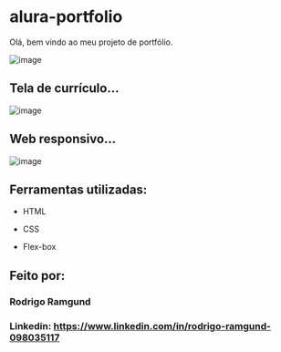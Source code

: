 # alura-portfolio

Olá, bem vindo ao meu projeto de portfólio.

![image](https://user-images.githubusercontent.com/112991755/221728966-0978bc62-818d-4ae9-8062-65504b2d8f20.png)

## Tela de currículo...
![image](https://user-images.githubusercontent.com/112991755/221729282-5c2ecfae-fb9f-474b-a6de-6027bc416ca2.png)

## Web responsivo...
![image](https://user-images.githubusercontent.com/112991755/222195828-6ddc704b-1ab3-4f3a-b1c1-bc89c0899a42.png)

## Ferramentas utilizadas:

* HTML

* CSS

* Flex-box

## Feito por:

### Rodrigo Ramgund

### Linkedin: https://www.linkedin.com/in/rodrigo-ramgund-098035117
